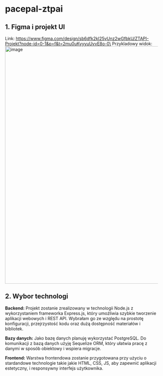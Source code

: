 # pacepal-ztpai

## 1. Figma i projekt UI
Link: https://www.figma.com/design/sb6dfk2kI25vUnz2wGfbkU/ZTAPI-Projekt?node-id=0-1&p=f&t=2mu0uKyyyuUvvE8o-0\
Przykladowy widok:
<img width="1114" height="782" alt="image" src="https://github.com/user-attachments/assets/5db5c899-f4aa-4686-8b1a-ba8a652446d7" />


## 2. Wybor technologi

**Backend:**
Projekt zostanie zrealizowany w technologii Node.js z wykorzystaniem frameworka Express.js, który umożliwia szybkie tworzenie aplikacji webowych i REST API.
Wybrałam go ze względu na prostotę konfiguracji, przejrzystość kodu oraz dużą dostępność materiałów i bibliotek.

**Bazy danych:**
Jako bazę danych planuję wykorzystać PostgreSQL. Do komunikacji z bazą danych użyję Sequelize ORM, który ułatwia pracę z danymi w sposób obiektowy i wspiera migracje.

**Frontend:**
Warstwa frontendowa zostanie przygotowana przy użyciu o stardandowe technologie takie jakie HTML, CSS, JS, aby zapewnić aplikacji estetyczny, i responsywny interfejs użytkownika.

